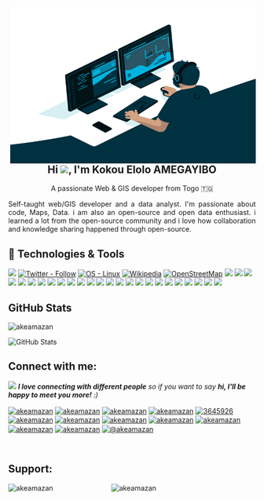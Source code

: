   <img align="right" alt="GIF" src="https://github.com/AKEAmazan/akeamazan/blob/main/code.gif?raw=true" width="500" height="320" />

<h2 align="center">Hi <img src="https://raw.githubusercontent.com/MartinHeinz/MartinHeinz/master/wave.gif" width="30px">, I'm Kokou Elolo AMEGAYIBO</h2>
<p align="center">A passionate Web & GIS developer from Togo 🇹🇬 </p>
<p align="justify"> Self-taught web/GIS developer and a data analyst. I'm passionate about code, Maps, Data. i am also an open-source and open data enthusiast. i learned a lot from the open-source community and i love how collaboration and knowledge sharing happened through open-source.</p>


## 🔧 Technologies & Tools
![](https://visitor-badge.glitch.me/badge?page_id=akeamazan?style=flat&logo=twitter&logoColor=white&color=2bbc8a)
[![Twitter - Follow](https://img.shields.io/twitter/follow/akeamazan?style=flat&logo=twitter&logoColor=white&color=2bbc8a)](https://www.twitter.com/akeamazan "Go to my twitter page")
[![OS - Linux](https://img.shields.io/badge/OS-Linux-informational?logo=linux&logoColor=white&color=2bbc8a)](https://www.linux.org/ "Go to Linux homepage")
[![Wikipedia](https://img.shields.io/badge/.-Wikipedia-informational?logo=Wikipedia&logoColor=white&color=2bbc8a)](https://www.wikipedia.org/ "Go to Wikipedia homepage")
[![OpenStreetMap](https://img.shields.io/badge/OSM-OpenStreetMap-informational?logo=Openstreetmap&logoColor=white&color=2bbc8a)](https://www.Openstreetmap.org/ "Go to Wikipedia OpenStreetMap")
![](https://img.shields.io/badge/Code-Github-informational?style=flat&logo=github&logoColor=white&color=2bbc8a)
![](https://img.shields.io/badge/Code-Gitlab-informational?style=flat&logo=gitlab&logoColor=white&color=2bbc8a)
![](https://img.shields.io/badge/Code-Python-informational?style=flat&logo=python&logoColor=white&color=2bbc8a)
![](https://img.shields.io/badge/Code-Pandas-informational?style=flat&logo=pandas&logoColor=white&color=2bbc8a)
![](https://img.shields.io/badge/Code-Html-informational?style=flat&logo=html5&logoColor=white&color=2bbc8a)
![](https://img.shields.io/badge/Code-CSS-informational?style=flat&logo=css3&logoColor=white&color=2bbc8a)
![](https://img.shields.io/badge/Code-Javascript-informational?style=flat&logo=javascript&logoColor=white&color=2bbc8a)
![](https://img.shields.io/badge/Code-php-informational?style=flat&logo=php&logoColor=white&color=2bbc8a)
![](https://img.shields.io/badge/Code-nodejs-informational?style=flat&logo=node.js&logoColor=white&color=2bbc8a)
![](https://img.shields.io/badge/Shell-Bash-informational?style=flat&logo=gnu-bash&logoColor=white&color=2bbc8a)
![](https://img.shields.io/badge/Tools-PostgreSQL-informational?style=flat&logo=postgresql&logoColor=white&color=2bbc8a)
![](https://img.shields.io/badge/Tools-MySQL-informational?style=flat&logo=mysql&logoColor=white&color=2bbc8a)
![](https://img.shields.io/badge/Tools-MongoDB-informational?style=flat&logo=mongodb&logoColor=white&color=2bbc8a)
![](https://img.shields.io/badge/Tools-Oracle-informational?style=flat&logo=oracle&logoColor=white&color=2bbc8a)
![](https://img.shields.io/badge/Tools-Docker-informational?style=flat&logo=docker&logoColor=white&color=2bbc8a)
![](https://img.shields.io/badge/Tools-Kubernetes-informational?style=flat&logo=kubernetes&logoColor=white&color=2bbc8a)
![](https://img.shields.io/badge/Cloud-Digital_Ocean-informational?style=flat&logo=digitalocean&logoColor=white&color=2bbc8a)
![](https://img.shields.io/badge/Code-Wordpress-informational?style=flat&logo=wordpress&logoColor=white&color=2bbc8a)
![](https://img.shields.io/badge/Tools-QGIS-informational?style=flat&logo=qgis&logoColor=white&color=2bbc8a)
![](https://img.shields.io/badge/Tools-OSGeo-informational?style=flat&logo=Osgeo&logoColor=white&color=2bbc8a)
![](https://img.shields.io/badge/Tools-Leafletjs-informational?style=flat&logo=leaflet&logoColor=white&color=2bbc8a)
![](https://img.shields.io/badge/Tools-chartjs-informational?style=flat&logo=chart.js&logoColor=white&color=2bbc8a)
![](https://img.shields.io/badge/Tools-d3js-informational?style=flat&logo=d3.js&logoColor=white&color=2bbc8a)
![](https://img.shields.io/badge/Tools-git-informational?style=flat&logo=git&logoColor=white&color=2bbc8a)
![](https://img.shields.io/badge/Tools-arduino-informational?style=flat&logo=arduino&logoColor=white&color=2bbc8a)

<h2>GitHub Stats</h2>
<p align="left"><img src="https://github-readme-stats.vercel.app/api/top-langs?username=akeamazan&show_icons=true&locale=en&layout=compact" alt="akeamazan" /></p>
<p align="left"><img src="https://github-readme-stats.vercel.app/api?username=akeamazan&amp;show_icons=true" alt="GitHub Stats"></p>

<h2 align="left">Connect with me:</h2>
<p><img src="https://media.giphy.com/media/LnQjpWaON8nhr21vNW/giphy.gif" width="60"> <em><b>I love connecting with different people</b> so if you want to say <b>hi, I'll be happy to meet you more!</b> :)</em> </p>
<p align="">
<a href="https://codepen.io/akeamazan" target="blank"><img align="center" src="https://raw.githubusercontent.com/rahuldkjain/github-profile-readme-generator/master/src/images/icons/Social/codepen.svg" alt="akeamazan" height="30" width="40" /></a>
<a href="https://dev.to/akeamazan" target="blank"><img align="center" src="https://raw.githubusercontent.com/rahuldkjain/github-profile-readme-generator/master/src/images/icons/Social/devto.svg" alt="akeamazan" height="30" width="40" /></a>
<a href="https://twitter.com/akeamazan" target="blank"><img align="center" src="https://raw.githubusercontent.com/rahuldkjain/github-profile-readme-generator/master/src/images/icons/Social/twitter.svg" alt="akeamazan" height="30" width="40" /></a>
<a href="https://linkedin.com/in/akeamazan" target="blank"><img align="center" src="https://raw.githubusercontent.com/rahuldkjain/github-profile-readme-generator/master/src/images/icons/Social/linked-in-alt.svg" alt="akeamazan" height="30" width="40" /></a>
<a href="https://stackoverflow.com/users/3645926" target="blank"><img align="center" src="https://raw.githubusercontent.com/rahuldkjain/github-profile-readme-generator/master/src/images/icons/Social/stack-overflow.svg" alt="3645926" height="30" width="40" /></a>
<a href="https://codesandbox.com/akeamazan" target="blank"><img align="center" src="https://raw.githubusercontent.com/rahuldkjain/github-profile-readme-generator/master/src/images/icons/Social/codesandbox.svg" alt="akeamazan" height="30" width="40" /></a>
<a href="https://kaggle.com/akeamazan" target="blank"><img align="center" src="https://raw.githubusercontent.com/rahuldkjain/github-profile-readme-generator/master/src/images/icons/Social/kaggle.svg" alt="akeamazan" height="30" width="40" /></a>
<a href="https://fb.com/akeamazan" target="blank"><img align="center" src="https://raw.githubusercontent.com/rahuldkjain/github-profile-readme-generator/master/src/images/icons/Social/facebook.svg" alt="akeamazan" height="30" width="40" /></a>
<a href="https://instagram.com/akeamazan" target="blank"><img align="center" src="https://raw.githubusercontent.com/rahuldkjain/github-profile-readme-generator/master/src/images/icons/Social/instagram.svg" alt="akeamazan" height="30" width="40" /></a>
<a href="https://dribbble.com/akeamazan" target="blank"><img align="center" src="https://raw.githubusercontent.com/rahuldkjain/github-profile-readme-generator/master/src/images/icons/Social/dribbble.svg" alt="akeamazan" height="30" width="40" /></a>
<a href="https://www.behance.net/akeamazan" target="blank"><img align="center" src="https://raw.githubusercontent.com/rahuldkjain/github-profile-readme-generator/master/src/images/icons/Social/behance.svg" alt="akeamazan" height="30" width="40" /></a>
<a href="https://hashnode.com/akeamazan" target="blank"><img align="center" src="https://raw.githubusercontent.com/rahuldkjain/github-profile-readme-generator/master/src/images/icons/Social/hashnode.svg" alt="akeamazan" height="30" width="40" /></a>
<a href="https://medium.com/@akeamazan" target="blank"><img align="center" src="https://raw.githubusercontent.com/rahuldkjain/github-profile-readme-generator/master/src/images/icons/Social/medium.svg" alt="@akeamazan" height="30" width="40" /></a>
</p> <br>

<h2 align="left">Support:</h2>
<p><a href="https://www.buymeacoffee.com/akeamazan"> <img align="left" src="https://cdn.buymeacoffee.com/buttons/v2/default-yellow.png" height="50" width="210" alt="akeamazan" /></a><a href="https://ko-fi.com/akeamazan"> <img align="left" src="https://cdn.ko-fi.com/cdn/kofi3.png?v=3" height="50" width="210" alt="akeamazan" /></a></p><br><br>


